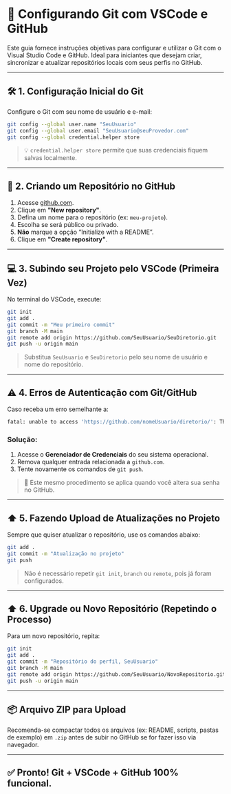 # 🚀 Configurando Git com VSCode e GitHub

Este guia fornece instruções objetivas para configurar e utilizar o Git com o Visual Studio Code e GitHub. Ideal para iniciantes que desejam criar, sincronizar e atualizar repositórios locais com seus perfis no GitHub.

---

## 🛠️ 1. Configuração Inicial do Git

Configure o Git com seu nome de usuário e e-mail:

```bash
git config --global user.name "SeuUsuario"
git config --global user.email "SeuUsuario@seuProvedor.com"
git config --global credential.helper store
```

> 💡 `credential.helper store` permite que suas credenciais fiquem salvas localmente.

---

## 🧱 2. Criando um Repositório no GitHub

1. Acesse [github.com](https://github.com).
2. Clique em **"New repository"**.
3. Defina um nome para o repositório (ex: `meu-projeto`).
4. Escolha se será público ou privado.
5. **Não** marque a opção “Initialize with a README”.
6. Clique em **"Create repository"**.

---

## 💻 3. Subindo seu Projeto pelo VSCode (Primeira Vez)

No terminal do VSCode, execute:

```bash
git init
git add .
git commit -m "Meu primeiro commit"
git branch -M main
git remote add origin https://github.com/SeuUsuario/SeuDiretorio.git
git push -u origin main
```

> Substitua `SeuUsuario` e `SeuDiretorio` pelo seu nome de usuário e nome do repositório.

---

## ⚠️ 4. Erros de Autenticação com Git/GitHub

Caso receba um erro semelhante a:

```bash
fatal: unable to access 'https://github.com/nomeUsuario/diretorio/': The requested URL returned error: 403
```

### Solução:
1. Acesse o **Gerenciador de Credenciais** do seu sistema operacional.
2. Remova qualquer entrada relacionada a `github.com`.
3. Tente novamente os comandos de `git push`.

> 🔁 Este mesmo procedimento se aplica quando você altera sua senha no GitHub.

---

## ⬆️ 5. Fazendo Upload de Atualizações no Projeto

Sempre que quiser atualizar o repositório, use os comandos abaixo:

```bash
git add .
git commit -m "Atualização no projeto"
git push
```

> Não é necessário repetir `git init`, `branch` ou `remote`, pois já foram configurados.

---

## ⬆️ 6. Upgrade ou Novo Repositório (Repetindo o Processo)

Para um novo repositório, repita:

```bash
git init
git add .
git commit -m "Repositório do perfil, SeuUsuario"
git branch -M main
git remote add origin https://github.com/SeuUsuario/NovoRepositorio.git
git push -u origin main
```

---

## 📦 Arquivo ZIP para Upload

Recomenda-se compactar todos os arquivos (ex: README, scripts, pastas de exemplo) em `.zip` antes de subir no GitHub se for fazer isso via navegador.

---

## ✅ Pronto! Git + VSCode + GitHub 100% funcional.
